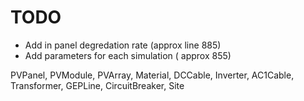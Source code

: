 # TODO

 * Add in panel degredation rate (approx line 885)
 * Add parameters for each simulation ( approx 855)

 PVPanel, PVModule, PVArray, Material, DCCable, Inverter, AC1Cable, Transformer, GEPLine, CircuitBreaker, Site